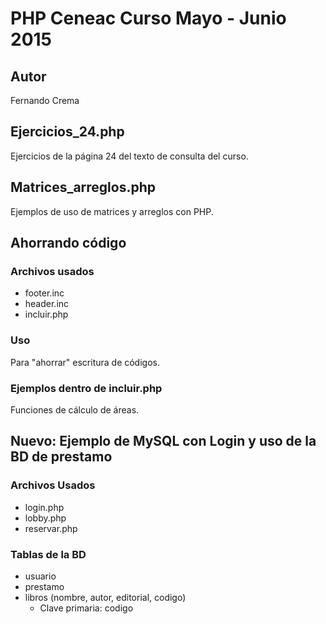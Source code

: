 # PHP Ceneac Curso Mayo - Junio 2015

## Autor
Fernando Crema

## Ejercicios_24.php
Ejercicios de la página 24 del texto de consulta del curso.

## Matrices_arreglos.php
Ejemplos de uso de matrices y arreglos con PHP.

## Ahorrando código

### Archivos usados

- footer.inc
- header.inc
- incluir.php

### Uso
Para "ahorrar" escritura de códigos.

### Ejemplos dentro de incluir.php
Funciones de cálculo de áreas.

## Nuevo: Ejemplo de MySQL con Login y uso de la BD de prestamo

### Archivos Usados

- login.php
- lobby.php
- reservar.php

### Tablas de la BD

- usuario
- prestamo
- libros (nombre, autor, editorial, codigo)
  * Clave primaria: codigo

